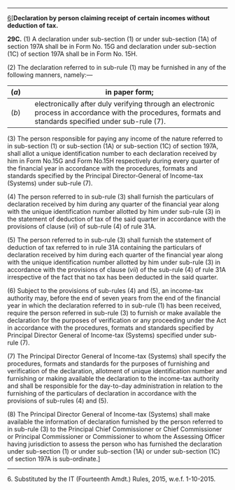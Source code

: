 ****

[6](javascript:ShowFootnote\('fn206'\);)[**Declaration by person claiming receipt of certain incomes without deduction of tax.**

**29C.** (1) A declaration under sub-section (1) or under sub-section (1A) of section 197A shall be in Form No. 15G and declaration under sub-section (1C) of section 197A shall be in Form No. 15H.

(2) The declaration referred to in sub-rule (1) may be furnished in any of the following manners, namely:—

(_a_) |  |  in paper form;  
---|---|---  
(_b_) |  |  electronically after duly verifying through an electronic process in accordance with the procedures, formats and standards specified under sub-rule (7).  
  
(3) The person responsible for paying any income of the nature referred to in sub-section (1) or sub-section (1A) or sub-section (1C) of section 197A, shall allot a unique identification number to each declaration received by him in Form No.15G and Form No.15H respectively during every quarter of the financial year in accordance with the procedures, formats and standards specified by the Principal Director-General of Income-tax (Systems) under sub-rule (7).

(4) The person referred to in sub-rule (3) shall furnish the particulars of declaration received by him during any quarter of the financial year along with the unique identification number allotted by him under sub-rule (3) in the statement of deduction of tax of the said quarter in accordance with the provisions of clause (_vii_) of sub-rule (4) of rule 31A.

(5) The person referred to in sub-rule (3) shall furnish the statement of deduction of tax referred to in rule 31A containing the particulars of declaration received by him during each quarter of the financial year along with the unique identification number allotted by him under sub-rule (3) in accordance with the provisions of clause (_vii_) of the sub-rule (4) of rule 31A irrespective of the fact that no tax has been deducted in the said quarter.

(6) Subject to the provisions of sub-rules (4) and (5), an income-tax authority may, before the end of seven years from the end of the financial year in which the declaration referred to in sub-rule (1) has been received, require the person referred in sub-rule (3) to furnish or make available the declaration for the purposes of verification or any proceeding under the Act in accordance with the procedures, formats and standards specified by Principal Director General of Income-tax (Systems) specified under sub-rule (7).

(7) The Principal Director General of Income-tax (Systems) shall specify the procedures, formats and standards for the purposes of furnishing and verification of the declaration, allotment of unique identification number and furnishing or making available the declaration to the income-tax authority and shall be responsible for the day-to-day administration in relation to the furnishing of the particulars of declaration in accordance with the provisions of sub-rules (4) and (5).

(8) The Principal Director General of Income-tax (Systems) shall make available the information of declaration furnished by the person referred to in sub-rule (3) to the Principal Chief Commissioner or Chief Commissioner or Principal Commissioner or Commissioner to whom the Assessing Officer having jurisdiction to assess the person who has furnished the declaration under sub-section (1) or under sub-section (1A) or under sub-section (1C) of section 197A is sub-ordinate.]

* * *

6\. Substituted by the IT (Fourteenth Amdt.) Rules, 2015, w.e.f. 1-10-2015.